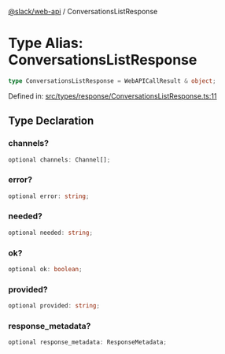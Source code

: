 [@slack/web-api](../index.md) / ConversationsListResponse

# Type Alias: ConversationsListResponse

```ts
type ConversationsListResponse = WebAPICallResult & object;
```

Defined in: [src/types/response/ConversationsListResponse.ts:11](https://github.com/slackapi/node-slack-sdk/blob/main/packages/web-api/src/types/response/ConversationsListResponse.ts#L11)

## Type Declaration

### channels?

```ts
optional channels: Channel[];
```

### error?

```ts
optional error: string;
```

### needed?

```ts
optional needed: string;
```

### ok?

```ts
optional ok: boolean;
```

### provided?

```ts
optional provided: string;
```

### response\_metadata?

```ts
optional response_metadata: ResponseMetadata;
```
